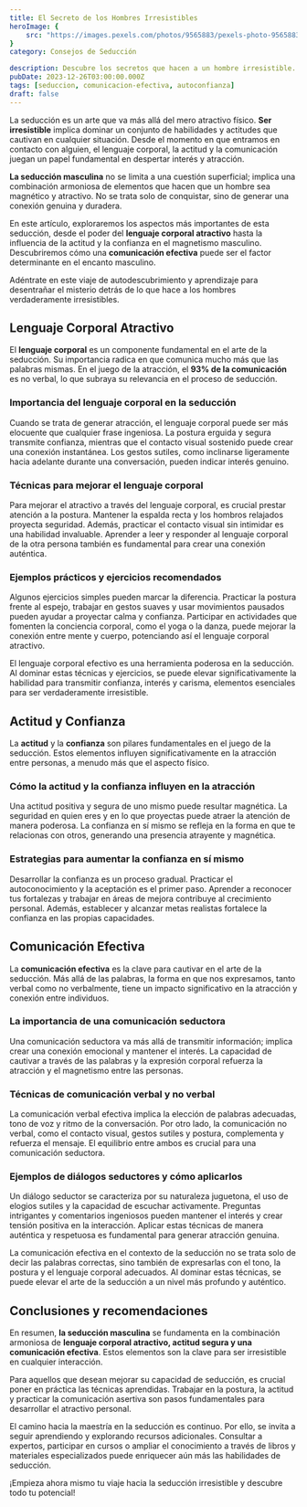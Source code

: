 ```yaml
---
title: El Secreto de los Hombres Irresistibles
heroImage: {
	src: "https://images.pexels.com/photos/9565883/pexels-photo-9565883.jpeg?auto=compress&cs=tinysrgb&w=1260&h=750&dpr=1",
}
category: Consejos de Seducción

description: Descubre los secretos que hacen a un hombre irresistible. Aprende técnicas de seducción y actitudes que cautivan. ¡Conviértete en un imán para el éxito en las relaciones!
pubDate: 2023-12-26T03:00:00.000Z
tags: [seduccion, comunicacion-efectiva, autoconfianza]
draft: false
---
```


La seducción es un arte que va más allá del mero atractivo físico. **Ser irresistible** implica dominar un conjunto de habilidades y actitudes que cautivan en cualquier situación. Desde el momento en que entramos en contacto con alguien, el lenguaje corporal, la actitud y la comunicación juegan un papel fundamental en despertar interés y atracción.

**La seducción masculina** no se limita a una cuestión superficial; implica una combinación armoniosa de elementos que hacen que un hombre sea magnético y atractivo. No se trata solo de conquistar, sino de generar una conexión genuina y duradera.

En este artículo, exploraremos los aspectos más importantes de esta seducción, desde el poder del **lenguaje corporal atractivo** hasta la influencia de la actitud y la confianza en el magnetismo masculino. Descubriremos cómo una **comunicación efectiva** puede ser el factor determinante en el encanto masculino.

Adéntrate en este viaje de autodescubrimiento y aprendizaje para desentrañar el misterio detrás de lo que hace a los hombres verdaderamente irresistibles.

## Lenguaje Corporal Atractivo

El **lenguaje corporal** es un componente fundamental en el arte de la seducción. Su importancia radica en que comunica mucho más que las palabras mismas. En el juego de la atracción, el **93% de la comunicación** es no verbal, lo que subraya su relevancia en el proceso de seducción.

### Importancia del lenguaje corporal en la seducción

Cuando se trata de generar atracción, el lenguaje corporal puede ser más elocuente que cualquier frase ingeniosa. La postura erguida y segura transmite confianza, mientras que el contacto visual sostenido puede crear una conexión instantánea. Los gestos sutiles, como inclinarse ligeramente hacia adelante durante una conversación, pueden indicar interés genuino.

### Técnicas para mejorar el lenguaje corporal

Para mejorar el atractivo a través del lenguaje corporal, es crucial prestar atención a la postura. Mantener la espalda recta y los hombros relajados proyecta seguridad. Además, practicar el contacto visual sin intimidar es una habilidad invaluable. Aprender a leer y responder al lenguaje corporal de la otra persona también es fundamental para crear una conexión auténtica.

### Ejemplos prácticos y ejercicios recomendados

Algunos ejercicios simples pueden marcar la diferencia. Practicar la postura frente al espejo, trabajar en gestos suaves y usar movimientos pausados pueden ayudar a proyectar calma y confianza. Participar en actividades que fomenten la conciencia corporal, como el yoga o la danza, puede mejorar la conexión entre mente y cuerpo, potenciando así el lenguaje corporal atractivo.

El lenguaje corporal efectivo es una herramienta poderosa en la seducción. Al dominar estas técnicas y ejercicios, se puede elevar significativamente la habilidad para transmitir confianza, interés y carisma, elementos esenciales para ser verdaderamente irresistible.

## Actitud y Confianza

La **actitud** y la **confianza** son pilares fundamentales en el juego de la seducción. Estos elementos influyen significativamente en la atracción entre personas, a menudo más que el aspecto físico.

### Cómo la actitud y la confianza influyen en la atracción

Una actitud positiva y segura de uno mismo puede resultar magnética. La seguridad en quien eres y en lo que proyectas puede atraer la atención de manera poderosa. La confianza en sí mismo se refleja en la forma en que te relacionas con otros, generando una presencia atrayente y magnética.

### Estrategias para aumentar la confianza en sí mismo

Desarrollar la confianza es un proceso gradual. Practicar el autoconocimiento y la aceptación es el primer paso. Aprender a reconocer tus fortalezas y trabajar en áreas de mejora contribuye al crecimiento personal. Además, establecer y alcanzar metas realistas fortalece la confianza en las propias capacidades.

## Comunicación Efectiva

La **comunicación efectiva** es la clave para cautivar en el arte de la seducción. Más allá de las palabras, la forma en que nos expresamos, tanto verbal como no verbalmente, tiene un impacto significativo en la atracción y conexión entre individuos.

### La importancia de una comunicación seductora

Una comunicación seductora va más allá de transmitir información; implica crear una conexión emocional y mantener el interés. La capacidad de cautivar a través de las palabras y la expresión corporal refuerza la atracción y el magnetismo entre las personas.

### Técnicas de comunicación verbal y no verbal

La comunicación verbal efectiva implica la elección de palabras adecuadas, tono de voz y ritmo de la conversación. Por otro lado, la comunicación no verbal, como el contacto visual, gestos sutiles y postura, complementa y refuerza el mensaje. El equilibrio entre ambos es crucial para una comunicación seductora.

### Ejemplos de diálogos seductores y cómo aplicarlos

Un diálogo seductor se caracteriza por su naturaleza juguetona, el uso de elogios sutiles y la capacidad de escuchar activamente. Preguntas intrigantes y comentarios ingeniosos pueden mantener el interés y crear tensión positiva en la interacción. Aplicar estas técnicas de manera auténtica y respetuosa es fundamental para generar atracción genuina.

La comunicación efectiva en el contexto de la seducción no se trata solo de decir las palabras correctas, sino también de expresarlas con el tono, la postura y el lenguaje corporal adecuados. Al dominar estas técnicas, se puede elevar el arte de la seducción a un nivel más profundo y auténtico.

## Conclusiones y recomendaciones

En resumen, **la seducción masculina** se fundamenta en la combinación armoniosa de **lenguaje corporal atractivo, actitud segura y una comunicación efectiva**. Estos elementos son la clave para ser irresistible en cualquier interacción.

Para aquellos que desean mejorar su capacidad de seducción, es crucial poner en práctica las técnicas aprendidas. Trabajar en la postura, la actitud y practicar la comunicación asertiva son pasos fundamentales para desarrollar el atractivo personal.

El camino hacia la maestría en la seducción es continuo. Por ello, se invita a seguir aprendiendo y explorando recursos adicionales. Consultar a expertos, participar en cursos o ampliar el conocimiento a través de libros y materiales especializados puede enriquecer aún más las habilidades de seducción.

¡Empieza ahora mismo tu viaje hacia la seducción irresistible y descubre todo tu potencial!
